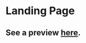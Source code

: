 # Landing Page
## See a preview [here](https://htmlpreview.github.io/?https://github.com/biribas/globglogabgalab/blob/main/odin-project/projects/landing-page/index.html).
